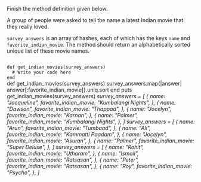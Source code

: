Finish the method definition given below.

A group of people were asked to tell the name a latest Indian movie that they really loved.

`survey_answers` is an array of hashes, each of which has the keys `name` and `favorite_indian_movie`. The method should return an alphabetically sorted unique list of these movie names.

<Editor lang="ruby" type="exercise" testMode="multipleInput">
<code>
def get_indian_movies(survey_answers)
  # Write your code here
end
</code>

<solution>
def get_indian_movies(survey_answers)
  survey_answers.map{|answer| answer[:favorite_indian_movie]}.uniq.sort
end
</solution>

<testcases>
<caller>
puts get_indian_movies(survey_answers)
</caller>
<testcase>
<i>
survey_answers = [
  {
    name: "Jacqueline",
    favorite_indian_movie: "Kumbalangi Nights",
  },
  {
    name: "Dawson",
    favorite_indian_movie: "Thappad",
  },
  {
    name: "Jocelyn",
    favorite_indian_movie: "Karnan",
  },
  {
    name: "Palmer",
    favorite_indian_movie: "Kumbalangi Nights",
  },
]
</i>
</testcase>
<testcase>
<i>
survey_answers = [
  {
    name: "Arun",
    favorite_indian_movie: "Tumbaad",
  },
  {
    name: "Ali",
    favorite_indian_movie: "Kammatti Paadam",
  },
  {
    name: "Jocelyn",
    favorite_indian_movie: "Asuran",
  },
  {
    name: "Palmer",
    favorite_indian_movie: "Super Deluxe",
  },
]
</i>
</testcase>
<testcase>
<i>
survey_answers = [
  {
    name: "Rohit",
    favorite_indian_movie: "Utharam",
  },
  {
    name: "Ismail",
    favorite_indian_movie: "Ratsasan",
  },
  {
    name: "Peter",
    favorite_indian_movie: "Ratsasan",
  },
  {
    name: "Roy",
    favorite_indian_movie: "Psycho",
  },
]
</i>
</testcase>
</testcases>
</Editor>
